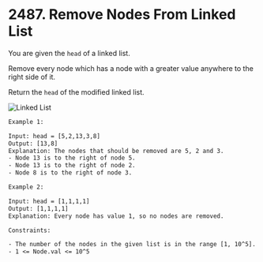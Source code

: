 # 2487. Remove Nodes From Linked List

You are given the `head` of a linked list.

Remove every node which has a node with a greater value anywhere to the right side of it.

Return the `head` of the modified linked list.

![Linked List](https://assets.leetcode.com/uploads/2022/10/02/drawio.png)

```txt
Example 1:

Input: head = [5,2,13,3,8]
Output: [13,8]
Explanation: The nodes that should be removed are 5, 2 and 3.
- Node 13 is to the right of node 5.
- Node 13 is to the right of node 2.
- Node 8 is to the right of node 3.
```

```txt
Example 2:

Input: head = [1,1,1,1]
Output: [1,1,1,1]
Explanation: Every node has value 1, so no nodes are removed.
```

```txt
Constraints:

- The number of the nodes in the given list is in the range [1, 10^5].
- 1 <= Node.val <= 10^5
```
